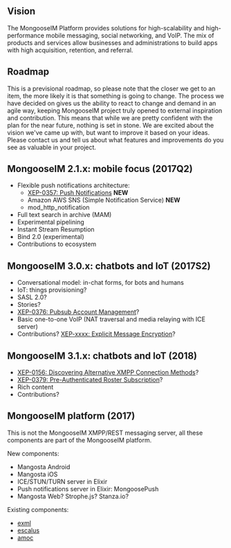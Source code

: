 ## Vision

The MongooseIM Platform provides solutions for high-scalability and high-performance mobile messaging, social networking, and VoIP. 
The mix of products and services allow businesses and administrations to build apps with high acquisition, retention, and referral.

## Roadmap

This is a previsional roadmap, so please note that the closer we get to an item, the more likely it is that something is going to change. 
The process we have decided on gives us the ability to react to change and demand in an agile way, keeping MongooseIM project truly opened to external inspiration and contribution.
This means that while we are pretty confident with the plan for the near future, nothing is set in stone. 
We are excited about the vision we've came up with, but want to improve it based on your ideas.
Please contact us and tell us about what features and improvements do you see as valuable in your project.



## MongooseIM 2.1.x: mobile focus (2017Q2)

* Flexible push notifications architecture:
    * [XEP-0357: Push Notifications](https://xmpp.org/extensions/xep-0357.html) **NEW**
    * Amazon AWS SNS (Simple Notification Service) **NEW**
    * mod_http_notification
* Full text search in archive (MAM)
* Experimental pipelining
* Instant Stream Resumption
* Bind 2.0 (experimental)
* Contributions to ecosystem

## MongooseIM 3.0.x: chatbots and IoT (2017S2)

* Conversational model: in-chat forms, for bots and humans
* IoT: things provisioning?
* SASL 2.0?
* Stories?
* [XEP-0376: Pubsub Account Management](https://xmpp.org/extensions/xep-0376.html)?
* Basic one-to-one VoIP (NAT traversal and media relaying with ICE server)
* Contributions? [XEP-xxxx: Explicit Message Encryption](https://xmpp.org/extensions/inbox/eme.html)?

## MongooseIM 3.1.x: chatbots and IoT (2018)

* [XEP-0156: Discovering Alternative XMPP Connection Methods](http://xmpp.org/extensions/xep-0156.html)?
* [XEP-0379: Pre-Authenticated Roster Subscription](https://xmpp.org/extensions/xep-0379.html)?
* Rich content
* Contributions?

## MongooseIM platform (2017)

This is not the MongooseIM XMPP/REST messaging server, all these components are part of the MongooseIM platform.

New components:
* Mangosta Android
* Mangosta iOS
* ICE/STUN/TURN server in Elixir
* Push notifications server in Elixir: MongoosePush
* Mangosta Web? Strophe.js? Stanza.io?

Existing components:
* [exml](https://github.com/esl/exml)
* [escalus](https://github.com/esl/escalus)
* [amoc](https://github.com/esl/amoc)
